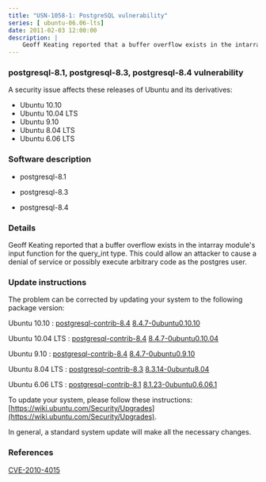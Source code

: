 ```yaml
---
title: "USN-1058-1: PostgreSQL vulnerability"
series: [ ubuntu-06.06-lts]
date: 2011-02-03 12:00:00
description: |
    Geoff Keating reported that a buffer overflow exists in the intarray module&#39;s input function for the query_int type. This could allow an attacker to cause a denial of service or possibly execute arbitrary code as the postgres user. 
--- 
```

 
### postgresql-8.1, postgresql-8.3, postgresql-8.4 vulnerability

A security issue affects these releases of Ubuntu and its derivatives:

* Ubuntu 10.10
* Ubuntu 10.04 LTS
* Ubuntu 9.10
* Ubuntu 8.04 LTS
* Ubuntu 6.06 LTS

### Software description

* postgresql-8.1 

* postgresql-8.3 

* postgresql-8.4 

### Details

Geoff Keating reported that a buffer overflow exists in the intarray module&#39;s input function for the query_int type. This could allow an attacker to cause a denial of service or possibly execute arbitrary code as the postgres user. 

### Update instructions

The problem can be corrected by updating your system to the following package version:

Ubuntu 10.10
 : [postgresql-contrib-8.4](https://launchpad.net/ubuntu/+source/postgresql-8.4) <span> [8.4.7-0ubuntu0.10.10](https://launchpad.net/ubuntu/+source/postgresql-8.4/8.4.7-0ubuntu0.10.10) </span> 

Ubuntu 10.04 LTS
 : [postgresql-contrib-8.4](https://launchpad.net/ubuntu/+source/postgresql-8.4) <span> [8.4.7-0ubuntu0.10.04](https://launchpad.net/ubuntu/+source/postgresql-8.4/8.4.7-0ubuntu0.10.04) </span> 

Ubuntu 9.10
 : [postgresql-contrib-8.4](https://launchpad.net/ubuntu/+source/postgresql-8.4) <span> [8.4.7-0ubuntu0.9.10](https://launchpad.net/ubuntu/+source/postgresql-8.4/8.4.7-0ubuntu0.9.10) </span> 

Ubuntu 8.04 LTS
 : [postgresql-contrib-8.3](https://launchpad.net/ubuntu/+source/postgresql-8.3) <span> [8.3.14-0ubuntu8.04](https://launchpad.net/ubuntu/+source/postgresql-8.3/8.3.14-0ubuntu8.04) </span> 

Ubuntu 6.06 LTS
 : [postgresql-contrib-8.1](https://launchpad.net/ubuntu/+source/postgresql-8.1) <span> [8.1.23-0ubuntu0.6.06.1](https://launchpad.net/ubuntu/+source/postgresql-8.1/8.1.23-0ubuntu0.6.06.1) </span> 

To update your system, please follow these instructions: [https://wiki.ubuntu.com/Security/Upgrades](https://wiki.ubuntu.com/Security/Upgrades).

In general, a standard system update will make all the necessary changes. 

### References

 [CVE-2010-4015](http://people.ubuntu.com/~ubuntu-security/cve/CVE-2010-4015)
 
